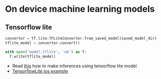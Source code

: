# On device machine learning models

## Tensorflow lite

```python
converter = tf.lite.TFLiteConverter.from_saved_model(saved_model_dir)
tflite_model = converter.convert()

with open('model.tflite', 'wb') as f:
  f.write(tflite_model)
```

- Read [this](https://www.tensorflow.org/lite/guide/inference) how to make inferences using tensorflow lite model
- [TensorflowLite ios example](https://github.com/tensorflow/examples/tree/master/lite/examples/image_classification/ios)


